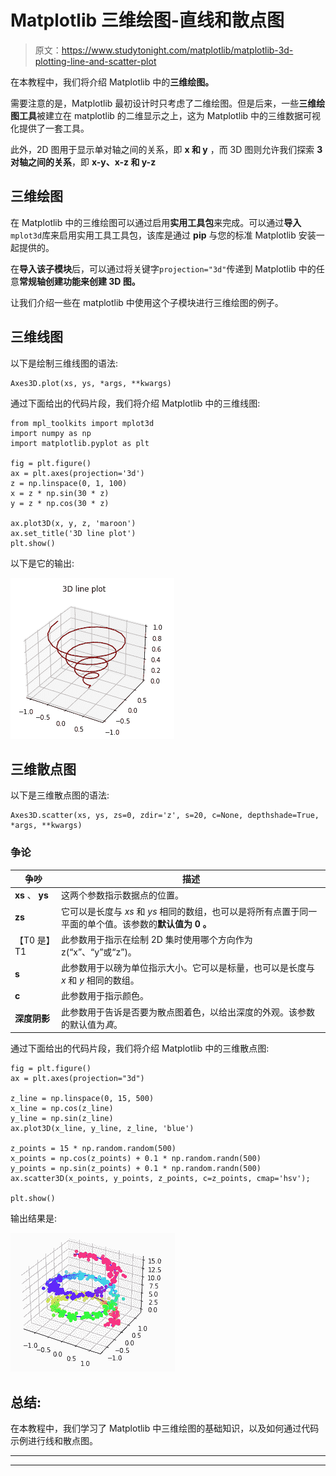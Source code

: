 # Matplotlib 三维绘图-直线和散点图

> 原文：<https://www.studytonight.com/matplotlib/matplotlib-3d-plotting-line-and-scatter-plot>

在本教程中，我们将介绍 Matplotlib 中的**三维绘图。**

需要注意的是，Matplotlib 最初设计时只考虑了二维绘图。但是后来，一些**三维绘图工具**被建立在 matplotlib 的二维显示之上，这为 Matplotlib 中的三维数据可视化提供了一套工具。

此外，2D 图用于显示单对轴之间的关系，即 **x 和 y** ，而 3D 图则允许我们探索 **3 对轴之间的关系**，即 **x-y、x-z 和 y-z**

## 三维绘图

在 Matplotlib 中的三维绘图可以通过启用**实用工具包**来完成。可以通过**导入** `mplot3d`库来启用实用工具工具包，该库是通过 **pip** 与您的标准 Matplotlib 安装一起提供的。

在**导入该子模块**后，可以通过将关键字`projection="3d"`传递到 Matplotlib 中的任意**常规轴创建功能来创建 3D 图。**

让我们介绍一些在 matplotlib 中使用这个子模块进行三维绘图的例子。

## 三维线图

以下是绘制三维线图的语法:

```
Axes3D.plot(xs, ys, *args, **kwargs)
```

通过下面给出的代码片段，我们将介绍 Matplotlib 中的三维线图:

```
from mpl_toolkits import mplot3d
import numpy as np
import matplotlib.pyplot as plt

fig = plt.figure()
ax = plt.axes(projection='3d')
z = np.linspace(0, 1, 100)
x = z * np.sin(30 * z)
y = z * np.cos(30 * z)

ax.plot3D(x, y, z, 'maroon')
ax.set_title('3D line plot')
plt.show()
```

以下是它的输出:

![3d line plot example matplotlib](img/035802719ad16daff81e91f6cd02fbd6.png)

## 三维散点图

以下是三维散点图的语法:

```
Axes3D.scatter(xs, ys, zs=0, zdir='z', s=20, c=None, depthshade=True, *args, **kwargs)
```

### 争论

| 争吵 | 描述 |
| --- | --- |
| **xs** 、 **ys** | 这两个参数指示数据点的位置。 |
| **zs** | 它可以是长度与 *xs* 和 *ys* 相同的数组，也可以是将所有点置于同一平面的单个值。该参数的**默认值为 **0** 。** |
| 【T0 是】T1 | 此参数用于指示在绘制 2D 集时使用哪个方向作为 z(“x”、“y”或“z”)。 |
| **s** | 此参数用于以磅为单位指示大小。它可以是标量，也可以是长度与 *x* 和 *y* 相同的数组。 |
| **c** | 此参数用于指示颜色。 |
| **深度阴影** | 此参数用于告诉是否要为散点图着色，以给出深度的外观。该参数的默认值为*真*。 |

通过下面给出的代码片段，我们将介绍 Matplotlib 中的三维散点图:

```
fig = plt.figure()
ax = plt.axes(projection="3d")

z_line = np.linspace(0, 15, 500)
x_line = np.cos(z_line)
y_line = np.sin(z_line)
ax.plot3D(x_line, y_line, z_line, 'blue')

z_points = 15 * np.random.random(500)
x_points = np.cos(z_points) + 0.1 * np.random.randn(500)
y_points = np.sin(z_points) + 0.1 * np.random.randn(500)
ax.scatter3D(x_points, y_points, z_points, c=z_points, cmap='hsv');

plt.show()
```

输出结果是:

![scatter 3D plot example matplotlib](img/9a7d71d780de711cb5b565701098005c.png)

## 总结:

在本教程中，我们学习了 Matplotlib 中三维绘图的基础知识，以及如何通过代码示例进行线和散点图。

* * *

* * *